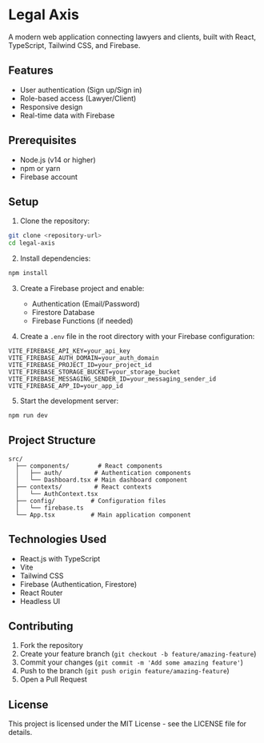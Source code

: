 # Legal Axis

A modern web application connecting lawyers and clients, built with React, TypeScript, Tailwind CSS, and Firebase.

## Features

- User authentication (Sign up/Sign in)
- Role-based access (Lawyer/Client)
- Responsive design
- Real-time data with Firebase

## Prerequisites

- Node.js (v14 or higher)
- npm or yarn
- Firebase account

## Setup

1. Clone the repository:
```bash
git clone <repository-url>
cd legal-axis
```

2. Install dependencies:
```bash
npm install
```

3. Create a Firebase project and enable:
   - Authentication (Email/Password)
   - Firestore Database
   - Firebase Functions (if needed)

4. Create a `.env` file in the root directory with your Firebase configuration:
```env
VITE_FIREBASE_API_KEY=your_api_key
VITE_FIREBASE_AUTH_DOMAIN=your_auth_domain
VITE_FIREBASE_PROJECT_ID=your_project_id
VITE_FIREBASE_STORAGE_BUCKET=your_storage_bucket
VITE_FIREBASE_MESSAGING_SENDER_ID=your_messaging_sender_id
VITE_FIREBASE_APP_ID=your_app_id
```

5. Start the development server:
```bash
npm run dev
```

## Project Structure

```
src/
  ├── components/        # React components
  │   ├── auth/         # Authentication components
  │   └── Dashboard.tsx # Main dashboard component
  ├── contexts/         # React contexts
  │   └── AuthContext.tsx
  ├── config/          # Configuration files
  │   └── firebase.ts
  └── App.tsx          # Main application component
```

## Technologies Used

- React.js with TypeScript
- Vite
- Tailwind CSS
- Firebase (Authentication, Firestore)
- React Router
- Headless UI

## Contributing

1. Fork the repository
2. Create your feature branch (`git checkout -b feature/amazing-feature`)
3. Commit your changes (`git commit -m 'Add some amazing feature'`)
4. Push to the branch (`git push origin feature/amazing-feature`)
5. Open a Pull Request

## License

This project is licensed under the MIT License - see the LICENSE file for details.
